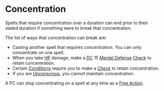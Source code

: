# Concentration

Spells that require concentration over a duration can end prior to their stated duration if something were to break that concentration.

The list of ways that concentration can break are:

- Casting another spell that requires concentration. You can only concentrate on one spell.
- When you take [HP](../../Player%20Characters/Derived%20Statistics/Hit%20Points.md) damage, make a [DC](../../Game%20Procedures/Core%20Procedures/DC.md) 15 [Mental Defense](../../Player%20Characters/Derived%20Statistics/Mental%20Defense.md) [Check](../../Game%20Procedures/Core%20Procedures/Check.md) to retain concentration.
- Certain [Conditions](../../Game%20Procedures/Conditions/{Conditions}.md) require you to make a [Check](../../Game%20Procedures/Core%20Procedures/Check.md) to retain concentration.
- If you are [Unconscious](../../Game%20Procedures/Conditions/Unconscious.md), you cannot maintain concentration.

A PC can stop concentrating on a spell at any time as a [Free Action](../../Game%20Procedures/Core%20Procedures/Action.md#Free%20Action).

